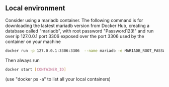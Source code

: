 ## Local environment

Consider using a mariadb container. The following command is for downloading the lastest mariadb version from Docker Hub, creating a database called "mariadb", with root password "Password123!" and run over ip 127.0.0.1 port 3306 exposed over the port 3306 used by the container on your machine

```bash
docker run -p 127.0.0.1:3306:3306  --name mariadb -e MARIADB_ROOT_PASSWORD=Password123! -d mariadb:latest
```

Then always run 

```bash
docker start [CONTAINER_ID]
```

(use "docker ps -a" to list all your local containers)

